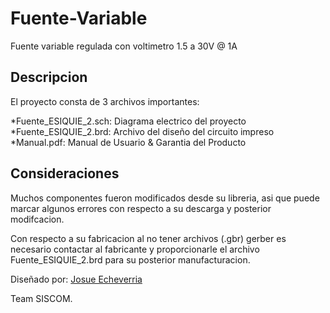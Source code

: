# Fuente-Variable

Fuente variable regulada con voltimetro 1.5 a 30V @ 1A

## Descripcion

El proyecto consta de 3 archivos importantes:

*Fuente_ESIQUIE_2.sch: Diagrama electrico del proyecto
*Fuente_ESIQUIE_2.brd: Archivo del diseño del circuito impreso
*Manual.pdf: Manual de Usuario & Garantia del Producto

## Consideraciones

Muchos componentes fueron modificados desde su libreria, asi que puede 
marcar algunos errores con respecto a su descarga y posterior modifcacion.

Con respecto a su fabricacion al no tener archivos (.gbr) gerber es 
necesario contactar al fabricante y proporcionarle el archivo 
Fuente_ESIQUIE_2.brd para su posterior manufacturacion.

Diseñado por: [Josue Echeverria](https://www.facebook.com/josue.echeverria.583)

Team SISCOM.
